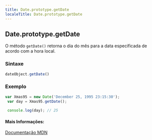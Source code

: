 ```yaml
---
title: Date.prototype.getDate
localeTitle: Date.prototype.getDate
---
```

## Date.prototype.getDate

O método `getDate()` retorna o dia do mês para a data especificada de acordo com a hora local.

### Sintaxe

```js
dateObject.getDate() 
```

### Exemplo

```js
var Xmas95 = new Date('December 25, 1995 23:15:30'); 
 var day = Xmas95.getDate(); 
 
 console.log(day); // 25 
```

#### Mais Informações:

[Documentação MDN](https://developer.mozilla.org/en-US/docs/Web/JavaScript/Reference/Global_Objects/Date/getDate)
